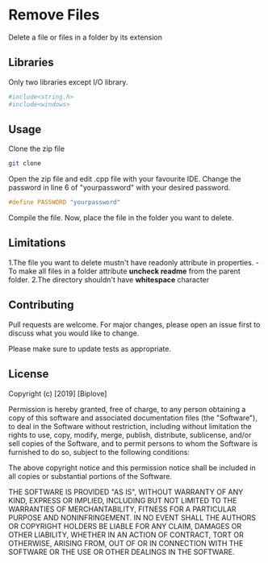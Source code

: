 # Remove Files

Delete a file or files in a folder by its extension

## Libraries

Only two libraries except I/O library.
```bash
#include<string.h>
#include<windows>
```
## Usage

Clone the zip file
```bash
git clone 
```
Open the zip file and edit .cpp file with your favourite IDE. Change the password in line 6 of "yourpassword" with your desired password.
```c++
#define PASSWORD "yourpassword"
```
Compile the file. Now, place the file in the folder you want to delete.

## Limitations

1.The file you want to delete mustn't have readonly attribute in properties.
	- To make all files in a folder attribute <b>uncheck readme</b> from the parent folder.
2.The directory shouldn't have <b>whitespace</b> character

## Contributing
Pull requests are welcome. For major changes, please open an issue first to discuss what you would like to change.

Please make sure to update tests as appropriate.

## License
Copyright (c) [2019] [Biplove]

Permission is hereby granted, free of charge, to any person obtaining a copy
of this software and associated documentation files (the "Software"), to deal
in the Software without restriction, including without limitation the rights
to use, copy, modify, merge, publish, distribute, sublicense, and/or sell
copies of the Software, and to permit persons to whom the Software is
furnished to do so, subject to the following conditions:

The above copyright notice and this permission notice shall be included in all
copies or substantial portions of the Software.

THE SOFTWARE IS PROVIDED "AS IS", WITHOUT WARRANTY OF ANY KIND, EXPRESS OR
IMPLIED, INCLUDING BUT NOT LIMITED TO THE WARRANTIES OF MERCHANTABILITY,
FITNESS FOR A PARTICULAR PURPOSE AND NONINFRINGEMENT. IN NO EVENT SHALL THE
AUTHORS OR COPYRIGHT HOLDERS BE LIABLE FOR ANY CLAIM, DAMAGES OR OTHER
LIABILITY, WHETHER IN AN ACTION OF CONTRACT, TORT OR OTHERWISE, ARISING FROM,
OUT OF OR IN CONNECTION WITH THE SOFTWARE OR THE USE OR OTHER DEALINGS IN THE
SOFTWARE.


